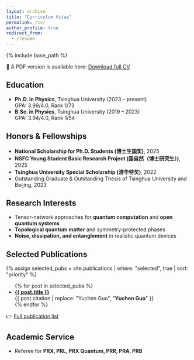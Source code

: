 ```yaml
---
layout: archive
title: "Curriculum Vitae"
permalink: /cv/
author_profile: true
redirect_from:
  - /resume
---
```


{% include base_path %}

📄 A PDF version is available here: [Download full CV](../assets/CV.pdf)

## Education
- **Ph.D. in Physics**, Tsinghua University (2023 – present)  
  GPA: 3.99/4.0, Rank 1/73  
- **B.Sc. in Physics**, Tsinghua University (2019 – 2023)  
  GPA: 3.94/4.0, Rank 1/54  

## Honors & Fellowships
- **National Scholarship for Ph.D. Students (博士生国奖)**, 2025  
- **NSFC Young Student Basic Research Project (国自然（博士研究生）)**, 2025  
- **Tsinghua University Special Scholarship (清华特奖)**, 2022  
- Outstanding Graduate & Outstanding Thesis of Tsinghua University and Beijing, 2023  

## Research Interests
- Tensor-network approaches for **quantum computation** and **open quantum systems**  
- **Topological quantum matter** and symmetry-protected phases  
- **Noise, dissipation, and entanglement** in realistic quantum devices  

## Selected Publications
{% assign selected_pubs = site.publications | where: "selected", true | sort: "priority" %}
<ul>
{% for post in selected_pubs %}
  <li><b><a href="{{ post.paperurl }}">{{ post.title }}</a></b><br/>
  {{ post.citation | replace: "Yuchen Guo", "<b>Yuchen Guo</b>" }}<br/></li>
{% endfor %}
</ul>

👉 [Full publication list](/publications)

## Academic Service
- Referee for **PRX, PRL, PRX Quantum, PRR, PRA, PRB**
